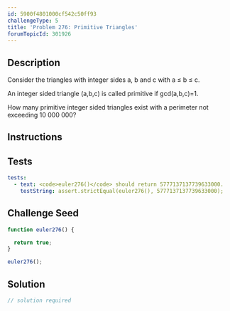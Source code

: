 ```yaml
---
id: 5900f4801000cf542c50ff93
challengeType: 5
title: 'Problem 276: Primitive Triangles'
forumTopicId: 301926
---
```


## Description

<section id='description'>

Consider the triangles with integer sides a, b and c with a ≤ b ≤ c.

An integer sided triangle (a,b,c) is called primitive if gcd(a,b,c)=1.

How many primitive integer sided triangles exist with a perimeter not exceeding 10 000 000?

</section>

## Instructions

<section id='instructions'>

</section>

## Tests

<section id='tests'>

```yml
tests:
  - text: <code>euler276()</code> should return 5777137137739633000.
    testString: assert.strictEqual(euler276(), 5777137137739633000);

```

</section>

## Challenge Seed

<section id='challengeSeed'>

<div id='js-seed'>

```js
function euler276() {

  return true;
}

euler276();
```

</div>

</section>

## Solution

<section id='solution'>

```js
// solution required
```

</section>
